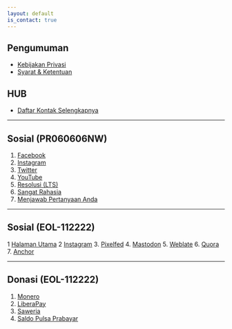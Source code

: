 ```yaml
---
layout: default
is_contact: true
---
```


## Pengumuman

* [Kebijakan Privasi](https://azhar.basyiri.my.id/p/privasi.html)
* [Syarat & Ketentuan](https://azhar.basyiri.my.id/p/syarat-dan-ketentuan.html)

## HUB

* [Daftar Kontak Selengkapnya](https://mail.basyiri.my.id)

---

## Sosial (PR060606NW)

1. [Facebook](https://basyiri.my.id/facebook)
2. [Instagram](https://basyiri.my.id/instagram)
3. [Twitter](https://basyiri.my.id/twitter)
4. [YouTube](https://basyiri.my.id/youtube)
5. [Resolusi (LTS)](resolusi)
6. [Sangat Rahasia](https://basyiri.my.id/S3CR3T)
7. [Menjawab Pertanyaan Anda](https://basyiri.my.id/id/faq)

---

## Sosial (EOL-112222)

1  [Halaman Utama](https://basyiri.my.id/tasya)
2  [Instagram](https://instagram.com/azharbasyirihvrtono)
3. [Pixelfed](https://pixelfed.de/intrapegasus)
4. [Mastodon](https://masthead.social/@intrapegasus)
5. [Weblate](https://hosted.weblate.org/user/intrapegasus)
6. [Quora](https://id.quora.com/profile/Intrapegasus)
7. [Anchor](https://www.listennotes.com/podcasts/zefas-podcast-zefanya-abraham-JZOiK3SMgEG)

---

## Donasi (EOL-112222)
1. [Monero](xmr.txt)
2. [LiberaPay](https://liberapay.com/intrapegasus)
3. [Saweria](https://saweria.co/intrapegasus)
4. [Saldo Pulsa Prabayar](spp.txt)
